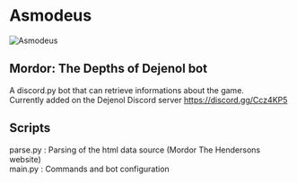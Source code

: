# Asmodeus

![Asmodeus](http://skydeath.free.fr/images/monsters/MON100.jpg "Asmodeus")

## Mordor: The Depths of Dejenol bot

A discord.py bot that can retrieve informations about the game.  
Currently added on the Dejenol Discord server https://discord.gg/Ccz4KP5

## Scripts

parse.py : Parsing of the html data source (Mordor The Hendersons website)  
main.py : Commands and bot configuration
